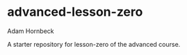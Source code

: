 # advanced-lesson-zero

Adam Hornbeck

A starter repository for lesson-zero of the advanced course.

